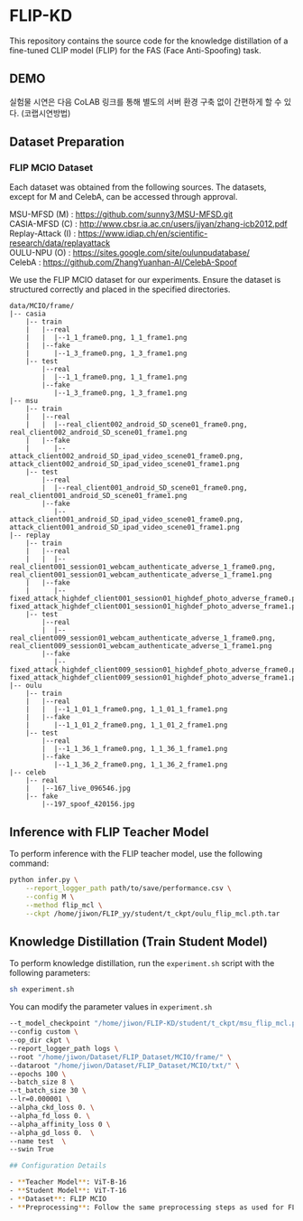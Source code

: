 # FLIP-KD
This repository contains the source code for the knowledge distillation of a fine-tuned CLIP model (FLIP) for the FAS (Face Anti-Spoofing) task.

## DEMO

실험물 시연은 다음 CoLAB 링크를 통해 별도의 서버 환경 구축 없이 간편하게 할 수 있다.
(코랩시연방법)

## Dataset Preparation

### FLIP MCIO Dataset

Each dataset was obtained from the following sources. 
The datasets, except for M and CelebA, can be accessed through approval.

MSU-MFSD (M) : https://github.com/sunny3/MSU-MFSD.git <br>
CASIA-MFSD (C) : http://www.cbsr.ia.ac.cn/users/jjyan/zhang-icb2012.pdf <br>
Replay-Attack (I) : https://www.idiap.ch/en/scientific-research/data/replayattack <br>
OULU-NPU (O) : https://sites.google.com/site/oulunpudatabase/ <br>
CelebA : https://github.com/ZhangYuanhan-AI/CelebA-Spoof <br>

We use the FLIP MCIO dataset for our experiments. Ensure the dataset is structured correctly and placed in the specified directories.

   ```
   data/MCIO/frame/
   |-- casia
       |-- train
       |   |--real
       |   |  |--1_1_frame0.png, 1_1_frame1.png 
       |   |--fake
       |      |--1_3_frame0.png, 1_3_frame1.png 
       |-- test
           |--real
           |  |--1_1_frame0.png, 1_1_frame1.png 
           |--fake
              |--1_3_frame0.png, 1_3_frame1.png 
   |-- msu
       |-- train
       |   |--real
       |   |  |--real_client002_android_SD_scene01_frame0.png, real_client002_android_SD_scene01_frame1.png
       |   |--fake
       |      |--attack_client002_android_SD_ipad_video_scene01_frame0.png, attack_client002_android_SD_ipad_video_scene01_frame1.png
       |-- test
           |--real
           |  |--real_client001_android_SD_scene01_frame0.png, real_client001_android_SD_scene01_frame1.png
           |--fake
              |--attack_client001_android_SD_ipad_video_scene01_frame0.png, attack_client001_android_SD_ipad_video_scene01_frame1.png
   |-- replay
       |-- train
       |   |--real
       |   |  |--real_client001_session01_webcam_authenticate_adverse_1_frame0.png, real_client001_session01_webcam_authenticate_adverse_1_frame1.png
       |   |--fake
       |      |--fixed_attack_highdef_client001_session01_highdef_photo_adverse_frame0.png, fixed_attack_highdef_client001_session01_highdef_photo_adverse_frame1.png
       |-- test
           |--real
           |  |--real_client009_session01_webcam_authenticate_adverse_1_frame0.png, real_client009_session01_webcam_authenticate_adverse_1_frame1.png
           |--fake
              |--fixed_attack_highdef_client009_session01_highdef_photo_adverse_frame0.png, fixed_attack_highdef_client009_session01_highdef_photo_adverse_frame1.png
   |-- oulu
       |-- train
       |   |--real
       |   |  |--1_1_01_1_frame0.png, 1_1_01_1_frame1.png
       |   |--fake
       |      |--1_1_01_2_frame0.png, 1_1_01_2_frame1.png
       |-- test
           |--real
           |  |--1_1_36_1_frame0.png, 1_1_36_1_frame1.png
           |--fake
              |--1_1_36_2_frame0.png, 1_1_36_2_frame1.png
   |-- celeb
       |-- real
       |   |--167_live_096546.jpg
       |-- fake
           |--197_spoof_420156.jpg       
   ```

## Inference with FLIP Teacher Model

To perform inference with the FLIP teacher model, use the following command:

```bash
python infer.py \
    --report_logger_path path/to/save/performance.csv \
    --config M \
    --method flip_mcl \
    --ckpt /home/jiwon/FLIP_yy/student/t_ckpt/oulu_flip_mcl.pth.tar
```

## Knowledge Distillation (Train Student Model)

To perform knowledge distillation, run the `experiment.sh` script with the following parameters:
```bash
sh experiment.sh
```

You can modify the parameter values in `experiment.sh`

```bash
--t_model_checkpoint "/home/jiwon/FLIP-KD/student/t_ckpt/msu_flip_mcl.pth.tar" \
--config custom \
--op_dir ckpt \
--report_logger_path logs \
--root "/home/jiwon/Dataset/FLIP_Dataset/MCIO/frame/" \
--dataroot "/home/jiwon/Dataset/FLIP_Dataset/MCIO/txt/" \
--epochs 100 \
--batch_size 8 \
--t_batch_size 30 \
--lr=0.000001 \
--alpha_ckd_loss 0. \
--alpha_fd_loss 0. \
--alpha_affinity_loss 0 \
--alpha_gd_loss 0.  \
--name test  \
--swin True

## Configuration Details

- **Teacher Model**: ViT-B-16
- **Student Model**: ViT-T-16
- **Dataset**: FLIP MCIO
- **Preprocessing**: Follow the same preprocessing steps as used for FLIP.
